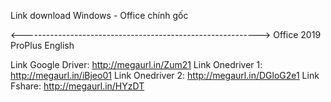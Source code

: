 Link download Windows - Office chính gốc

<----------------------------------------------------------->
Office 2019 ProPlus English

Link Google Driver: http://megaurl.in/Zum21
Link Onedriver 1: http://megaurl.in/iBjeo01
Link Onedriver 2: http://megaurl.in/DGloG2e1
Link Fshare: http://megaurl.in/HYzDT

